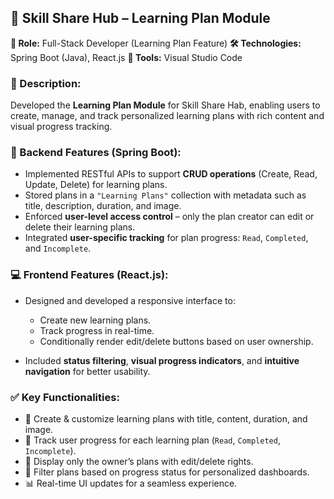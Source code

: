## 📘 Skill Share Hub – Learning Plan Module

**🎯 Role:** Full-Stack Developer (Learning Plan Feature)
**🛠️ Technologies:** Spring Boot (Java), React.js
**🔧 Tools:** Visual Studio Code

### 📄 Description:

Developed the **Learning Plan Module** for Skill Share Hab, enabling users to create, manage, and track personalized learning plans with rich content and visual progress tracking.

### 🔧 Backend Features (Spring Boot):

* Implemented RESTful APIs to support **CRUD operations** (Create, Read, Update, Delete) for learning plans.
* Stored plans in a `"Learning Plans"` collection with metadata such as title, description, duration, and image.
* Enforced **user-level access control** – only the plan creator can edit or delete their learning plans.
* Integrated **user-specific tracking** for plan progress: `Read`, `Completed`, and `Incomplete`.

### 💻 Frontend Features (React.js):

* Designed and developed a responsive interface to:

  * Create new learning plans.
  * Track progress in real-time.
  * Conditionally render edit/delete buttons based on user ownership.
* Included **status filtering**, **visual progress indicators**, and **intuitive navigation** for better usability.

### ✅ Key Functionalities:

* 📘 Create & customize learning plans with title, content, duration, and image.
* 🔁 Track user progress for each learning plan (`Read`, `Completed`, `Incomplete`).
* 👤 Display only the owner’s plans with edit/delete rights.
* 🎯 Filter plans based on progress status for personalized dashboards.
* 📊 Real-time UI updates for a seamless experience.
